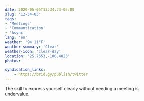 ```yaml
---
date: 2020-05-05T12:34:23-05:00
slug: '12-34-03'
tags:
- 'Meetings'
- 'Communtication'
- 'Async'
lang: 'en'
weather: '94.11°F'
weather-summary: 'Clear'
weather-icon: 'clear-day'
location: '25.7553,-100.4023'
photos:

syndication_links:
    - https://brid.gy/publish/twitter
---
```

The skill to express yourself clearly without needing a meeting is undervalue.

  